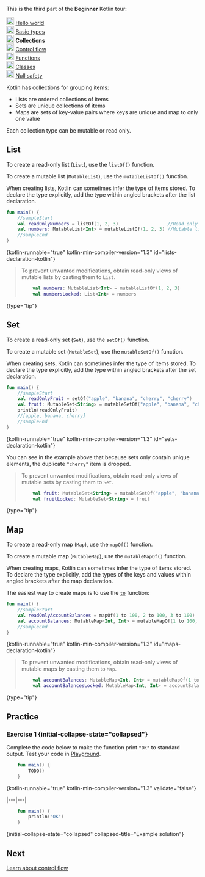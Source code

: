 [//]: # (title: Collections)

<microformat>
    <p>This is the third part of the <strong>Beginner</strong> Kotlin tour:</p>
    <p><img src="icon-1-done.svg" width="20" alt="First step" /> <a href="kotlin-tour-hello-world.md">Hello world</a><br />
        <img src="icon-2-done.svg" width="20" alt="Second step" /> <a href="kotlin-tour-types.md">Basic types</a><br />
        <img src="icon-3.svg" width="20" alt="Third step" /> <strong>Collections</strong><br />
        <img src="icon-4-todo.svg" width="20" alt="Fourth step" /> <a href="kotlin-tour-control-flow.md">Control flow</a><br />
        <img src="icon-5-todo.svg" width="20" alt="Fifth step" /> <a href="kotlin-tour-functions.md">Functions</a><br />
        <img src="icon-6-todo.svg" width="20" alt="Sixth step" /> <a href="kotlin-tour-classes-part-1.md">Classes</a><br />
        <img src="icon-7-todo.svg" width="20" alt="Final step" /> <a href="kotlin-tour-null-safety.md">Null safety</a></p>
</microformat>

Kotlin has collections for grouping items:
* Lists are ordered collections of items
* Sets are unique collections of items
* Maps are sets of key-value pairs where keys are unique and map to only one value

Each collection type can be mutable or read only.

## List

To create a read-only list (`List`), use the `listOf()` function.

To create a mutable list (`MutableList`), use the `mutableListOf()` function.

When creating lists, Kotlin can sometimes infer the type of items stored. To declare the type explicitly, add the type
within angled brackets after the list declaration.

```kotlin
fun main() {
    //sampleStart
    val readOnlyNumbers = listOf(1, 2, 3)                  //Read only list
    val numbers: MutableList<Int> = mutableListOf(1, 2, 3) //Mutable list with explicit type declaration
    //sampleEnd
}
```
{kotlin-runnable="true" kotlin-min-compiler-version="1.3" id="lists-declaration-kotlin"}

> To prevent unwanted modifications, obtain read-only views of mutable lists by casting them to `List`.
> ```kotlin
>     val numbers: MutableList<Int> = mutableListOf(1, 2, 3)
>     val numbersLocked: List<Int> = numbers
> ```
> 
{type="tip"}

## Set

To create a read-only set (`Set`), use the `setOf()` function.

To create a mutable set (`MutableSet`), use the `mutableSetOf()` function.

When creating sets, Kotlin can sometimes infer the type of items stored. To declare the type explicitly, add the type
within angled brackets after the set declaration.

```kotlin
fun main() {
    //sampleStart
    val readOnlyFruit = setOf("apple", "banana", "cherry", "cherry")                    //Read only set
    val fruit: MutableSet<String> = mutableSetOf("apple", "banana", "cherry", "cherry") //Mutable set with explicit type declaration
    println(readOnlyFruit)
    //[apple, banana, cherry]
    //sampleEnd
}
```
{kotlin-runnable="true" kotlin-min-compiler-version="1.3" id="sets-declaration-kotlin"}

You can see in the example above that because sets only contain unique elements, the duplicate `"cherry"` item is dropped.

> To prevent unwanted modifications, obtain read-only views of mutable sets by casting them to `Set`.
> ```kotlin
>     val fruit: MutableSet<String> = mutableSetOf("apple", "banana", "cherry", "cherry")
>     val fruitLocked: MutableSet<String> = fruit
> ```
>
{type="tip"}

## Map

To create a read-only map (`Map`), use the `mapOf()` function.

To create a mutable map (`MutableMap`), use the `mutableMapOf()` function.

When creating maps, Kotlin can sometimes infer the type of items stored. To declare the type explicitly, add the types
of the keys and values within angled brackets after the map declaration.

The easiest way to create maps is to use the [`to`](https://kotlinlang.org/api/latest/jvm/stdlib/kotlin/to.html) function:

```kotlin
fun main() {
    //sampleStart
    val readOnlyAccountBalances = mapOf(1 to 100, 2 to 100, 3 to 100)                      //Read only map
    val accountBalances: MutableMap<Int, Int> = mutableMapOf(1 to 100, 2 to 100, 3 to 100) //Mutable map with explicit type declaration
    //sampleEnd
}
```
{kotlin-runnable="true" kotlin-min-compiler-version="1.3" id="maps-declaration-kotlin"}

> To prevent unwanted modifications, obtain read-only views of mutable maps by casting them to `Map`.
> ```kotlin
>     val accountBalances: MutableMap<Int, Int> = mutableMapOf(1 to 100, 2 to 100, 3 to 100)
>     val accountBalancesLocked: MutableMap<Int, Int> = accountBalances
> ```
>
{type="tip"}

## Practice

### Exercise 1 {initial-collapse-state="collapsed"}
Complete the code below to make the function print `"OK"` to standard output. Test your code in [Playground](https://play.kotlinlang.org).
```kotlin
    fun main() {
        TODO()
    }
```
{kotlin-runnable="true" kotlin-min-compiler-version="1.3" validate="false"}

|---|---|
```kotlin
    fun main() {
        println("OK")
    }
```
{initial-collapse-state="collapsed" collapsed-title="Example solution"}

## Next
[Learn about control flow](kotlin-tour-control-flow.md)
